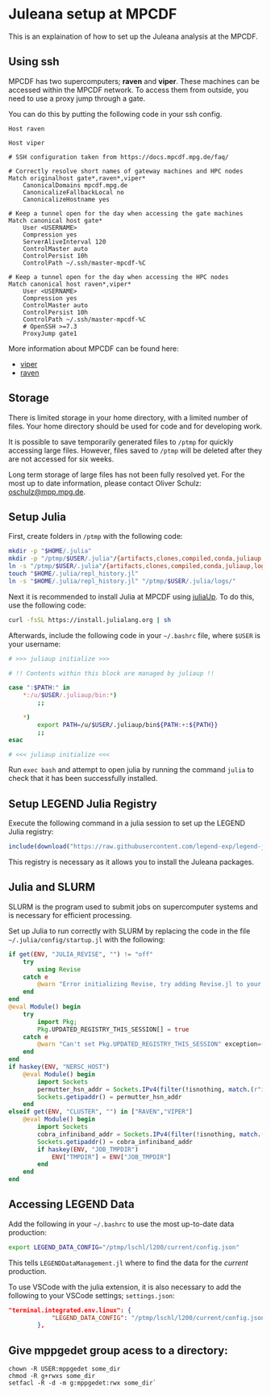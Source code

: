 # Juleana setup at MPCDF
This is an explaination of how to set up the Juleana analysis at the MPCDF. 
 
## Using ssh 
MPCDF has two supercomputers; **raven** and **viper**. 
These machines can be accessed within the MPCDF network. 
To access them from outside, you need to use a proxy jump through a gate. 

You can do this by putting the following code in your ssh config. 

``` config
Host raven

Host viper

# SSH configuration taken from https://docs.mpcdf.mpg.de/faq/

# Correctly resolve short names of gateway machines and HPC nodes
Match originalhost gate*,raven*,viper*
    CanonicalDomains mpcdf.mpg.de
    CanonicalizeFallbackLocal no
    CanonicalizeHostname yes

# Keep a tunnel open for the day when accessing the gate machines
Match canonical host gate*
    User <USERNAME>
    Compression yes
    ServerAliveInterval 120
    ControlMaster auto
    ControlPersist 10h
    ControlPath ~/.ssh/master-mpcdf-%C

# Keep a tunnel open for the day when accessing the HPC nodes
Match canonical host raven*,viper*
    User <USERNAME>
    Compression yes
    ControlMaster auto
    ControlPersist 10h
    ControlPath ~/.ssh/master-mpcdf-%C
    # OpenSSH >=7.3
    ProxyJump gate1
```
More information about MPCDF can be found here: 
- [viper](https://www.mpcdf.mpg.de/services/supercomputing/viper)
- [raven](https://www.mpcdf.mpg.de/services/supercomputing/raven)

## Storage
There is limited storage in your home directory, with a limited number of files.
Your home directory should be used for code and for developing work. 

It is possible to save temporarily generated files to `/ptmp` for quickly accessing large files. 
However, files saved to `/ptmp` will be deleted after they are not accessed for six weeks. 

Long term storage of large files has not been fully resolved yet. 
For the most up to date information, please contact Oliver Schulz: oschulz@mpp.mpg.de. 

## Setup Julia 
First, create folders in `/ptmp` with the following code: 
``` bash 
mkdir -p "$HOME/.julia"
mkdir -p "/ptmp/$USER/.julia"/{artifacts,clones,compiled,conda,juliaup,logs,packages,registries,scratchspaces}
ln -s "/ptmp/$USER/.julia"/{artifacts,clones,compiled,conda,juliaup,logs,packages,registries,scratchspaces} "$HOME/.julia/"
touch "$HOME/.julia/repl_history.jl"
ln -s "$HOME/.julia/repl_history.jl" "/ptmp/$USER/.julia/logs/"
```

Next it is recommended to install Julia at MPCDF using [juliaUp](https://github.com/JuliaLang/juliaup). 
To do this, use the following code: 
``` bash 
curl -fsSL https://install.julialang.org | sh
```
Afterwards, include the following code in your `~/.bashrc` file, where `$USER` is your username: 
``` bash 
# >>> juliaup initialize >>>

# !! Contents within this block are managed by juliaup !!

case ":$PATH:" in
    *:/u/$USER/.juliaup/bin:*)
        ;;

    *)
        export PATH=/u/$USER/.juliaup/bin${PATH:+:${PATH}}
        ;;
esac

# <<< juliaup initialize <<<
```
Run `exec bash` and attempt to open julia by running the command `julia` to check that it has been successfully installed. 

## Setup LEGEND Julia Registry 
Execute the following command in a julia session to set up the LEGEND Julia registry: 
``` julia
include(download("https://raw.githubusercontent.com/legend-exp/legend-julia-tutorial/main/legend_julia_setup.jl"))
```

This registry is necessary as it allows you to install the Juleana packages. 

## Julia and SLURM

SLURM is the program used to submit jobs on supercomputer systems and is necessary for efficient processing. 

Set up Julia to run correctly with SLURM by replacing the code in the file `~/.julia/config/startup.jl` with the following:
``` julia 
if get(ENV, "JULIA_REVISE", "") != "off"
    try
        using Revise
    catch e
        @warn "Error initializing Revise, try adding Revise.jl to your environment" exception=(e, catch_backtrace())
    end
end
@eval Module() begin
    try
        import Pkg;
        Pkg.UPDATED_REGISTRY_THIS_SESSION[] = true
    catch e
        @warn "Can't set Pkg.UPDATED_REGISTRY_THIS_SESSION" exception=(e, catch_backtrace())
    end
end
if haskey(ENV, "NERSC_HOST")
    @eval Module() begin
        import Sockets
        permutter_hsn_addr = Sockets.IPv4(filter(!isnothing, match.(r"inet (.*)/.*hsn0", readlines(`ip a show`)))[1].captures[1])
        Sockets.getipaddr() = permutter_hsn_addr
    end
elseif get(ENV, "CLUSTER", "") in ["RAVEN","VIPER"]
    @eval Module() begin
        import Sockets
        cobra_infiniband_addr = Sockets.IPv4(filter(!isnothing, match.(r"inet (.*)/.*ib0", readlines(`ip a show`)))[1].captures[1])
        Sockets.getipaddr() = cobra_infiniband_addr
        if haskey(ENV, "JOB_TMPDIR")
            ENV["TMPDIR"] = ENV["JOB_TMPDIR"]
        end
    end
end
```

## Accessing LEGEND Data 

Add the following in your `~/.bashrc` to use the most up-to-date data production: 
``` bash 
export LEGEND_DATA_CONFIG="/ptmp/lschl/l200/current/config.json"
```
This tells `LEGENDDataManagement.jl` where to find the data for the *current* production. 

To use VSCode with the julia extension, it is also necessary to add the following to your VSCode settings; `settings.json`: 
``` json
"terminal.integrated.env.linux": {
            "LEGEND_DATA_CONFIG": "/ptmp/lschl/l200/current/config.json"
        },
```

## Give mppgedet group acess to a directory: 
```
chown -R USER:mppgedet some_dir
chmod -R g+rwxs some_dir
setfacl -R -d -m g:mppgedet:rwx some_dir`

```
